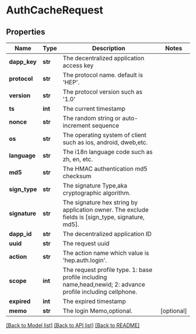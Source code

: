 # AuthCacheRequest

## Properties
Name | Type | Description | Notes
------------ | ------------- | ------------- | -------------
**dapp_key** | **str** | The decentralized application access key | 
**protocol** | **str** | The protocol name. default is &#x27;HEP&#x27;. | 
**version** | **str** | The protocol version such as &#x27;1.0&#x27; | 
**ts** | **int** | The current timestamp | 
**nonce** | **str** | The random string or auto-increment sequence | 
**os** | **str** | The operating system of client such as ios, android, dweb,etc. | 
**language** | **str** | The i18n language code such as zh, en, etc. | 
**md5** | **str** | The HMAC authentication md5 checksum | 
**sign_type** | **str** | The signature Type,aka cryptographic algorithm. | 
**signature** | **str** | The signature hex string by application owner. The exclude fields is [sign_type, signature, md5]. | 
**dapp_id** | **str** | The decentralized application ID | 
**uuid** | **str** | The request uuid | 
**action** | **str** | The action name which value is &#x27;hep.auth.login&#x27;. | 
**scope** | **int** | The request profile type. 1: base profile including name,head,newid; 2: advance profile including cellphone. | 
**expired** | **int** | The expired timestamp | 
**memo** | **str** | The login Memo,optional. | [optional] 

[[Back to Model list]](../README.md#documentation-for-models) [[Back to API list]](../README.md#documentation-for-api-endpoints) [[Back to README]](../README.md)

